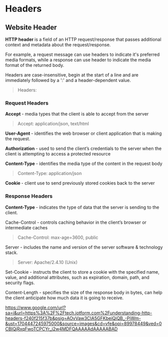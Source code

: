 # Headers

## Website Header

<b> HTTP header </b> is a field of an HTTP request/response that passes additional context and metadata about the request/response. 

For example, a request message can use headers to indicate it's preferred media formats, while a response can use header to indicate the media format of the returned body. 

Headers are case-insensitive, begin at the start of a line and are immediately followed by a ':' and a header-dependent value. 

> Headers:

### Request Headers

<b> Accept </b> - media types that the client is able to accept from the server

> Accept: application/json, text/html

<b> User-Agent </b> - identifies the web browser or client application that is making the request.

<b> Authorization </b> - used to send the client’s credentials to the server when the client is attempting to access a protected resource

<b> Content-Type </b> - identifies the media type of the content in the request body

> Content-Type: application/json

<b> Cookie </b> - client use to send previously stored cookies back to the server

### Response Headers

<b> Content-Type </b> - indicates the type of data that the server is sending to the client.

Cache-Control - controls caching behavior in the client’s browser or intermediate caches

> Cache-Control: max-age=3600, public

Server - includes the name and version of the server software & technology stack.

> Server: Apache/2.4.10 (Unix)

Set-Cookie - instructs the client to store a cookie with the specified name, value, and additional attributes, such as expiration, domain, path, and security flags.

Content-Length - specifies the size of the response body in bytes, can help the client anticipate how much data it is going to receive.



https://www.google.com/url?sa=i&url=https%3A%2F%2Ftech.jotform.com%2Funderstanding-http-headers-f240f215f37b&psig=AOvVaw3CIA5GFKbeiQiQB_-PiWm-&ust=1704447245975000&source=images&cd=vfe&opi=89978449&ved=0CBIQjRxqFwoTCPCYr_i2w4MDFQAAAAAdAAAAABAD
